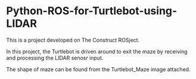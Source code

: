 # Python-ROS-for-Turtlebot-using-LIDAR

This is a project developed on The Construct ROSject. 

In this project, the Turtlebot is driven around to exit the maze by receiving and processing the LIDAR senosr input. 

The shape of maze can be found from the Turtlebot_Maze image attached.


